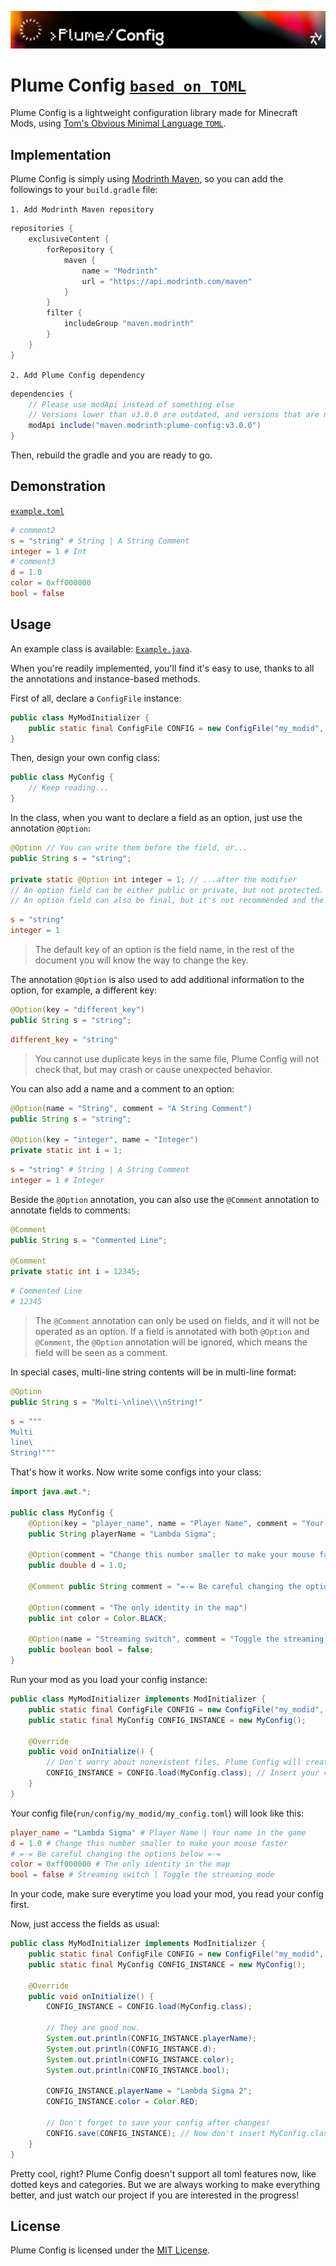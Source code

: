 ![Banner](artwork/banner.png)

# Plume Config [`based on TOML`](https://toml.io)

Plume Config is a lightweight configuration library made for Minecraft Mods, using [Tom's Obvious Minimal Language `TOML`](https://toml.io).

## Implementation

Plume Config is simply using [Modrinth Maven](https://docs.modrinth.com/docs/tutorials/maven/), so you can add the followings to your `build.gradle` file:

`1. Add Modrinth Maven repository`

```groovy
repositories {
    exclusiveContent {
        forRepository {
            maven {
                name = "Modrinth"
                url = "https://api.modrinth.com/maven"
            }
        }
        filter {
            includeGroup "maven.modrinth"
        }
    }
}
```

`2. Add Plume Config dependency`

```groovy
dependencies {
    // Please use modApi instead of something else
    // Versions lower than v3.0.0 are outdated, and versions that are not latest are not recommended
    modApi include("maven.modrinth:plume-config:v3.0.0")
}
```

Then, rebuild the gradle and you are ready to go.

## Demonstration

[`example.toml`](src/main/java/example/config/example.toml)

```toml
# comment2
s = "string" # String | A String Comment
integer = 1 # Int
# comment3
d = 1.0
color = 0xff000000
bool = false
```

## Usage

An example class is available: [`Example.java`](src/main/java/example/Example.java).

When you're readily implemented, you'll find it's easy to use, thanks to all the annotations and instance-based methods.

First of all, declare a `ConfigFile` instance:

```java
public class MyModInitializer {
    public static final ConfigFile CONFIG = new ConfigFile("my_modid", "my_config.toml"); // There are other constructors available, see javadoc for more.
}
```

Then, design your own config class:

```java
public class MyConfig {
    // Keep reading...
}
```

In the class, when you want to declare a field as an option, just use the annotation `@Option`:

```java
@Option // You can write them before the field, or...
public String s = "string";

private static @Option int integer = 1; // ...after the modifier
// An option field can be either public or private, but not protected.
// An option field can also be final, but it's not recommended and the value won't change.
```

```toml
s = "string"
integer = 1
```

> The default key of an option is the field name, in the rest of the document you will know the way to change the key.

The annotation `@Option` is also used to add additional information to the option, for example, a different key:

```java
@Option(key = "different_key")
public String s = "string";
```

```toml
different_key = "string"
```

> You cannot use duplicate keys in the same file, Plume Config will not check that, but may crash or cause unexpected behavior.

You can also add a name and a comment to an option:

```java
@Option(name = "String", comment = "A String Comment")
public String s = "string";

@Option(key = "integer", name = "Integer")
private static int i = 1;
```

```toml
s = "string" # String | A String Comment
integer = 1 # Integer
```

Beside the `@Option` annotation, you can also use the `@Comment` annotation to annotate fields to comments:

```java
@Comment
public String s = "Commented Line";

@Comment
private static int i = 12345;
```

```toml
# Commented Line
# 12345
```

> The `@Comment` annotation can only be used on fields, and it will not be operated as an option.
> If a field is annotated with both `@Option` and `@Comment`, the `@Option` annotation will be ignored, which means the field will be seen as a comment.

In special cases, multi-line string contents will be in multi-line format:

```java
@Option
public String s = "Multi-\nline\\\nString!"
```

```toml
s = """
Multi
line\
String!"""
```

That's how it works. Now write some configs into your class:

```java
import java.awt.*;

public class MyConfig {
	@Option(key = "player_name", name = "Player Name", comment = "Your name in the game")
	public String playerName = "Lambda Sigma";

	@Option(comment = "Change this number smaller to make your mouse faster")
	public double d = 1.0;

	@Comment public String comment = "=-= Be careful changing the options below =-=";

	@Option(comment = "The only identity in the map")
	public int color = Color.BLACK;
	
	@Option(name = "Streaming switch", comment = "Toggle the streaming mode")
	public boolean bool = false;
}
```

Run your mod as you load your config instance:

```java
public class MyModInitializer implements ModInitializer {
    public static final ConfigFile CONFIG = new ConfigFile("my_modid", "my_config.toml");
    public static final MyConfig CONFIG_INSTANCE = new MyConfig();

    @Override
    public void onInitialize() {
        // Don't worry about nonexistent files, Plume Config will create them.
        CONFIG_INSTANCE = CONFIG.load(MyConfig.class); // Insert your config class to let Plume Config know what to load.
    }
}
```

Your config file(`run/config/my_modid/my_config.toml`) will look like this:

```toml
player_name = "Lambda Sigma" # Player Name | Your name in the game
d = 1.0 # Change this number smaller to make your mouse faster
# =-= Be careful changing the options below =-=
color = 0xff000000 # The only identity in the map
bool = false # Streaming switch | Toggle the streaming mode
```

In your code, make sure everytime you load your mod, you read your config first.

Now, just access the fields as usual:

```java
public class MyModInitializer implements ModInitializer {
    public static final ConfigFile CONFIG = new ConfigFile("my_modid", "my_config.toml");
    public static final MyConfig CONFIG_INSTANCE = new MyConfig();

    @Override
    public void onInitialize() {
        CONFIG_INSTANCE = CONFIG.load(MyConfig.class);
		
		// They are good now.
        System.out.println(CONFIG_INSTANCE.playerName);
        System.out.println(CONFIG_INSTANCE.d);
        System.out.println(CONFIG_INSTANCE.color);
        System.out.println(CONFIG_INSTANCE.bool);
		
		CONFIG_INSTANCE.playerName = "Lambda Sigma 2";
		CONFIG_INSTANCE.color = Color.RED;
		
		// Don't forget to save your config after changes!
        CONFIG.save(CONFIG_INSTANCE); // Now don't insert MyConfig.class, instead, use the config instance.
    }
}
```

Pretty cool, right? Plume Config doesn't support all toml features now, like dotted keys and categories. But we are always working to make everything better, and just watch our project if you are interested in the progress!

## License

Plume Config is licensed under the [MIT License](LICENSE).
